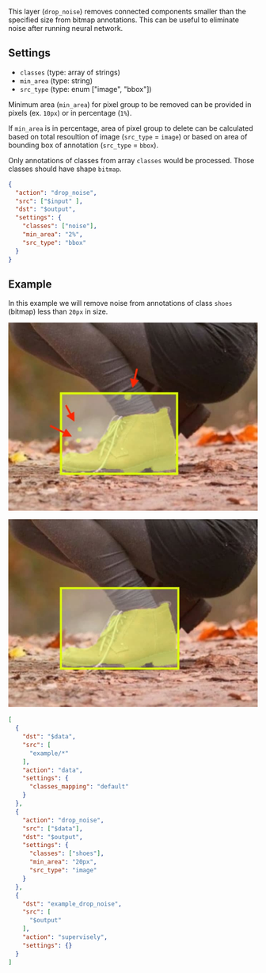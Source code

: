 This layer (`drop_noise`) removes connected components smaller than the specified size from bitmap annotations. This can be useful to eliminate noise after running neural network.

## Settings
- `classes` (type: array of strings)
- `min_area` (type: string)
- `src_type` (type: enum ["image", "bbox"])

Minimum area (`min_area`) for pixel group to be removed can be provided in pixels (ex. `10px`) or in percentage (`1%`).

If `min_area` is in percentage, area of pixel group to delete can be calculated based on total resoultion of image (`src_type` = `image`) or based on area of bounding box of annotation (`src_type` = `bbox`).

Only annotations of classes from array `classes` would be processed. Those classes should have shape `bitmap`.

```json
{
  "action": "drop_noise",
  "src": ["$input" ],
  "dst": "$output",
  "settings": {
    "classes": ["noise"],
    "min_area": "2%",
    "src_type": "bbox"
  }
}
```

## Example

In this example we will remove noise from annotations of class `shoes` (bitmap) less than `20px` in size.

![Input annotation with noise](../../assets/legacy/export/drop-noise/input.jpg)

![Output annotation without noise](../../assets/legacy/export/drop-noise/output.jpg)

```json
[
  {
    "dst": "$data",
    "src": [
      "example/*"
    ],
    "action": "data",
    "settings": {
      "classes_mapping": "default"
    }
  },
  {
    "action": "drop_noise",
    "src": ["$data"],
    "dst": "$output",
    "settings": {
      "classes": ["shoes"],
      "min_area": "20px",
      "src_type": "image"
    }
  },
  {
    "dst": "example_drop_noise",
    "src": [
      "$output"
    ],
    "action": "supervisely",
    "settings": {}
  }
]
```
